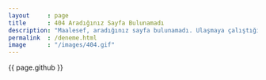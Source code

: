 ```yaml
---
layout     : page
title      : 404 Aradığınız Sayfa Bulunamadı
description: "Maalesef, aradığınız sayfa bulunamadı. Ulaşmaya çalıştığınız sayfanın adresi değişmiş ya da artık geçerli bilgiler içermiyor olabilir."
permalink  : /deneme.html
image      : "/images/404.gif"
---
```



{{ page.github }}
